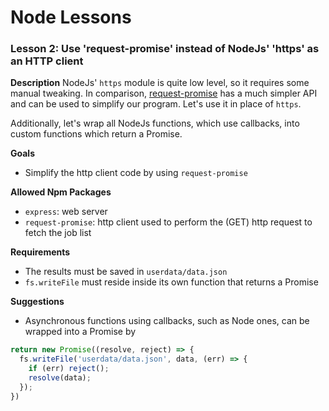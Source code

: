 # Node Lessons

### Lesson 2: Use 'request-promise' instead of NodeJs' 'https' as an HTTP client

**Description**
NodeJs' `https` module is quite low level, so it requires some manual tweaking.
In comparison, [request-promise](https://github.com/request/request-promise) has a much simpler API and can be used to simplify our program.
Let's use it in place of `https`.

Additionally, let's wrap all NodeJs functions, which use callbacks, into custom functions which return a Promise.

**Goals**
- Simplify the http client code by using `request-promise`

**Allowed Npm Packages**
- `express`: web server
- `request-promise`: http client used to perform the (GET) http request to fetch the job list

**Requirements**
- The results must be saved in `userdata/data.json`
- `fs.writeFile` must reside inside its own function that returns a Promise

**Suggestions**
- Asynchronous functions using callbacks, such as Node ones, can be wrapped into a Promise by

```js
return new Promise((resolve, reject) => {
  fs.writeFile('userdata/data.json', data, (err) => {
    if (err) reject();
    resolve(data);
  });
})
```
